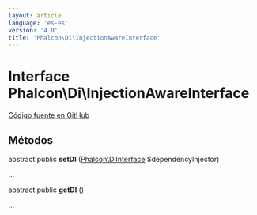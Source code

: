 ```yaml
---
layout: article
language: 'es-es'
version: '4.0'
title: 'Phalcon\Di\InjectionAwareInterface'
---
```


# Interface **Phalcon\Di\InjectionAwareInterface**

<a href="https://github.com/phalcon/cphalcon/tree/v4.0.0/phalcon/di/injectionawareinterface.zep" class="btn btn-default btn-sm">Código fuente en GitHub</a>

## Métodos

abstract public **setDI** ([Phalcon\DiInterface](api/Phalcon_DiInterface) $dependencyInjector)

...

abstract public **getDI** ()

...